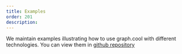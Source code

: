 ```yaml
---
title: Examples
order: 201
description: 
---
```



We maintain examples illustrating how to use graph.cool with different technologies. You can view them in [github repository](https://github.com/graphcool-examples)
